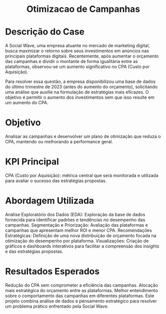<div align="center">

# Otimizacao de Campanhas

</div>

 
# Descrição do Case
A Social Wave, uma empresa atuante no mercado de marketing digital, busca maximizar o retorno sobre seus investimentos em anúncios nas principais plataformas digitais. Recentemente, após aumentar o orçamento das campanhas e dividir o montante de forma igualitária entre as plataformas, observou-se um aumento significativo no CPA (Custo por Aquisição).

Para resolver essa questão, a empresa disponibilizou uma base de dados do último trimestre de 2023 (antes do aumento do orçamento), solicitando uma análise que auxilie na formulação de estratégias mais eficazes. O objetivo é permitir o aumento dos investimentos sem que isso resulte em um aumento do CPA.

# Objetivo
Analisar as campanhas e desenvolver um plano de otimização que reduza o CPA, mantendo ou melhorando a performance geral.
# KPI Principal
CPA (Custo por Aquisição): métrica central que será monitorada e utilizada para avaliar o sucesso das estratégias propostas.
# Abordagem Utilizada
Análise Exploratório dos Dados (EDA):
Exploração da base de dados fornecida para identificar padrões e tendências no desempenho das campanhas.
Segmentação e Priorização:
Avaliação das plataformas e campanhas que apresentam melhor ROI e menor CPA.
Recomendações Estratégicas:
Definição de uma nova distribuição de orçamento focada na otimização do desempenho por plataforma.
Visualizações:
Criação de gráficos e dashboards interativos para facilitar a compreensão dos insights e das estratégias propostas.
# Resultados Esperados
Redução do CPA sem comprometer a eficiência das campanhas.
Alocação mais estratégica do orçamento entre as plataformas.
Melhor entendimento sobre o comportamento das campanhas em diferentes plataformas.
Este projeto combina análise de dados e pensamento estratégico para resolver um problema prático enfrentado pela Social Wave.

